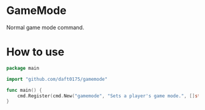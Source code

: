 # GameMode
Normal game mode command.

# How to use
```go
package main

import "github.com/daft0175/gamemode"

func main() {
    cmd.Register(cmd.New("gamemode", "Sets a player's game mode.", []string{}, gamemode.GameMode{}))
}
```
